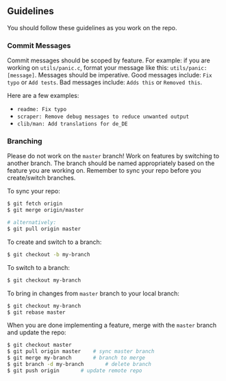 ## Guidelines
You should follow these guidelines as you work on the repo.

### Commit Messages
Commit messages should be scoped by feature. For example: if you are working on `utils/panic.c`, format your 
message like this: `utils/panic: [message]`. Messages should be imperative. Good messages include: `Fix typo` or 
`Add tests`. Bad messages include: `Adds this` or `Removed this`.

Here are a few examples:
- `readme: Fix typo`
- `scraper: Remove debug messages to reduce unwanted output`
- `clib/man: Add translations for de_DE`

### Branching
Please do not work on the `master` branch! Work on features by switching to another branch. The branch should be 
named appropriately based on the feature you are working on. Remember to sync your repo before you create/switch 
branches.

To sync your repo:
```bash
$ git fetch origin
$ git merge origin/master

# alternatively:
$ git pull origin master
```

To create and switch to a branch:
```bash
$ git checkout -b my-branch
```

To switch to a branch:
```bash
$ git checkout my-branch
```

To bring in changes from `master` branch to your local branch:
```bash
$ git checkout my-branch
$ git rebase master
```

When you are done implementing a feature, merge with the `master` branch and update the repo:
```bash
$ git checkout master
$ git pull origin master	# sync master branch
$ git merge my-branch		# branch to merge
$ git branch -d my-branch       # delete branch
$ git push origin		# update remote repo
```
